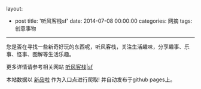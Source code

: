 layout: 
  - post 
title: '听风客栈sf' 
date: 2014-07-08 00:00:00 
categories: 网摘 
tags: 创意事物 
---

您是否在寻找一些新奇好玩的东西呢，听风客栈，关注生活趣味，分享趣事、乐事、怪事、图解等生活乐趣。  

更多详情请参考相关网站 [听风客栈|sf](http://sf-ding.com)  

本站数据以 [新品啦](http://xinpinla.com/) 作为入口点进行爬取! 并自动发布于github pages上。  
